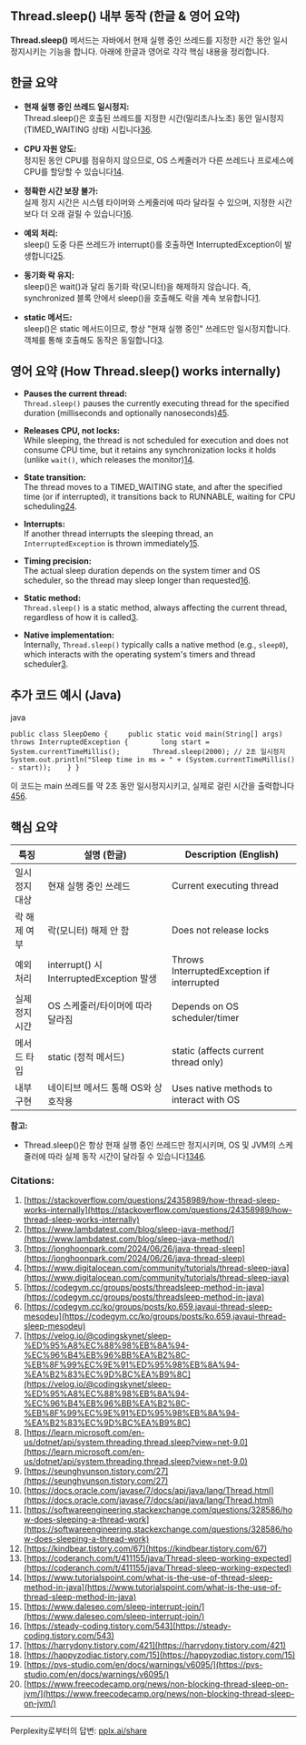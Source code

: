 ## Thread.sleep() 내부 동작 (한글 & 영어 요약)

**Thread.sleep()** 메서드는 자바에서 현재 실행 중인 쓰레드를 지정한 시간 동안 일시 정지시키는 기능을 합니다. 아래에 한글과 영어로 각각 핵심 내용을 정리합니다.

## **한글 요약**

- **현재 실행 중인 쓰레드 일시정지:**  
    Thread.sleep()은 호출된 쓰레드를 지정한 시간(밀리초/나노초) 동안 일시정지(TIMED_WAITING 상태) 시킵니다[3](https://jonghoonpark.com/2024/06/26/java-thread-sleep)[6](https://codegym.cc/ko/groups/posts/ko.659.javaui-thread-sleep-mesodeu).
    
- **CPU 자원 양도:**  
    정지된 동안 CPU를 점유하지 않으므로, OS 스케줄러가 다른 쓰레드나 프로세스에 CPU를 할당할 수 있습니다[1](https://stackoverflow.com/questions/24358989/how-thread-sleep-works-internally)[4](https://www.digitalocean.com/community/tutorials/thread-sleep-java).
    
- **정확한 시간 보장 불가:**  
    실제 정지 시간은 시스템 타이머와 스케줄러에 따라 달라질 수 있으며, 지정한 시간보다 더 오래 걸릴 수 있습니다[1](https://stackoverflow.com/questions/24358989/how-thread-sleep-works-internally)[6](https://codegym.cc/ko/groups/posts/ko.659.javaui-thread-sleep-mesodeu).
    
- **예외 처리:**  
    sleep() 도중 다른 쓰레드가 interrupt()를 호출하면 InterruptedException이 발생합니다[2](https://www.lambdatest.com/blog/sleep-java-method/)[5](https://codegym.cc/groups/posts/threadsleep-method-in-java).
    
- **동기화 락 유지:**  
    sleep()은 wait()과 달리 동기화 락(모니터)을 해제하지 않습니다. 즉, synchronized 블록 안에서 sleep()을 호출해도 락을 계속 보유합니다[1](https://stackoverflow.com/questions/24358989/how-thread-sleep-works-internally).
    
- **static 메서드:**  
    sleep()은 static 메서드이므로, 항상 "현재 실행 중인" 쓰레드만 일시정지합니다. 객체를 통해 호출해도 동작은 동일합니다[3](https://jonghoonpark.com/2024/06/26/java-thread-sleep).
    

## **영어 요약 (How Thread.sleep() works internally)**

- **Pauses the current thread:**  
    `Thread.sleep()` pauses the currently executing thread for the specified duration (milliseconds and optionally nanoseconds)[4](https://www.digitalocean.com/community/tutorials/thread-sleep-java)[5](https://codegym.cc/groups/posts/threadsleep-method-in-java).
    
- **Releases CPU, not locks:**  
    While sleeping, the thread is not scheduled for execution and does not consume CPU time, but it retains any synchronization locks it holds (unlike `wait()`, which releases the monitor)[1](https://stackoverflow.com/questions/24358989/how-thread-sleep-works-internally)[4](https://www.digitalocean.com/community/tutorials/thread-sleep-java).
    
- **State transition:**  
    The thread moves to a TIMED_WAITING state, and after the specified time (or if interrupted), it transitions back to RUNNABLE, waiting for CPU scheduling[2](https://www.lambdatest.com/blog/sleep-java-method/)[4](https://www.digitalocean.com/community/tutorials/thread-sleep-java).
    
- **Interrupts:**  
    If another thread interrupts the sleeping thread, an `InterruptedException` is thrown immediately[1](https://stackoverflow.com/questions/24358989/how-thread-sleep-works-internally)[5](https://codegym.cc/groups/posts/threadsleep-method-in-java).
    
- **Timing precision:**  
    The actual sleep duration depends on the system timer and OS scheduler, so the thread may sleep longer than requested[1](https://stackoverflow.com/questions/24358989/how-thread-sleep-works-internally)[6](https://codegym.cc/ko/groups/posts/ko.659.javaui-thread-sleep-mesodeu).
    
- **Static method:**  
    `Thread.sleep()` is a static method, always affecting the current thread, regardless of how it is called[3](https://jonghoonpark.com/2024/06/26/java-thread-sleep).
    
- **Native implementation:**  
    Internally, `Thread.sleep()` typically calls a native method (e.g., `sleep0`), which interacts with the operating system's timers and thread scheduler[3](https://jonghoonpark.com/2024/06/26/java-thread-sleep).
    

## **추가 코드 예시 (Java)**

java

`public class SleepDemo {     public static void main(String[] args) throws InterruptedException {        long start = System.currentTimeMillis();        Thread.sleep(2000); // 2초 일시정지        System.out.println("Sleep time in ms = " + (System.currentTimeMillis() - start));    } }`

이 코드는 main 쓰레드를 약 2초 동안 일시정지시키고, 실제로 걸린 시간을 출력합니다[4](https://www.digitalocean.com/community/tutorials/thread-sleep-java)[5](https://codegym.cc/groups/posts/threadsleep-method-in-java)[6](https://codegym.cc/ko/groups/posts/ko.659.javaui-thread-sleep-mesodeu).

## **핵심 요약**

|특징|설명 (한글)|Description (English)|
|---|---|---|
|일시정지 대상|현재 실행 중인 쓰레드|Current executing thread|
|락 해제 여부|락(모니터) 해제 안 함|Does not release locks|
|예외 처리|interrupt() 시 InterruptedException 발생|Throws InterruptedException if interrupted|
|실제 정지 시간|OS 스케줄러/타이머에 따라 달라짐|Depends on OS scheduler/timer|
|메서드 타입|static (정적 메서드)|static (affects current thread only)|
|내부 구현|네이티브 메서드 통해 OS와 상호작용|Uses native methods to interact with OS|

**참고:**

- Thread.sleep()은 항상 현재 실행 중인 쓰레드만 정지시키며, OS 및 JVM의 스케줄러에 따라 실제 동작 시간이 달라질 수 있습니다[1](https://stackoverflow.com/questions/24358989/how-thread-sleep-works-internally)[3](https://jonghoonpark.com/2024/06/26/java-thread-sleep)[4](https://www.digitalocean.com/community/tutorials/thread-sleep-java)[6](https://codegym.cc/ko/groups/posts/ko.659.javaui-thread-sleep-mesodeu).
    

### Citations:

1. [https://stackoverflow.com/questions/24358989/how-thread-sleep-works-internally](https://stackoverflow.com/questions/24358989/how-thread-sleep-works-internally)
2. [https://www.lambdatest.com/blog/sleep-java-method/](https://www.lambdatest.com/blog/sleep-java-method/)
3. [https://jonghoonpark.com/2024/06/26/java-thread-sleep](https://jonghoonpark.com/2024/06/26/java-thread-sleep)
4. [https://www.digitalocean.com/community/tutorials/thread-sleep-java](https://www.digitalocean.com/community/tutorials/thread-sleep-java)
5. [https://codegym.cc/groups/posts/threadsleep-method-in-java](https://codegym.cc/groups/posts/threadsleep-method-in-java)
6. [https://codegym.cc/ko/groups/posts/ko.659.javaui-thread-sleep-mesodeu](https://codegym.cc/ko/groups/posts/ko.659.javaui-thread-sleep-mesodeu)
7. [https://velog.io/@codingskynet/sleep-%ED%95%A8%EC%88%98%EB%8A%94-%EC%96%B4%EB%96%BB%EA%B2%8C-%EB%8F%99%EC%9E%91%ED%95%98%EB%8A%94-%EA%B2%83%EC%9D%BC%EA%B9%8C](https://velog.io/@codingskynet/sleep-%ED%95%A8%EC%88%98%EB%8A%94-%EC%96%B4%EB%96%BB%EA%B2%8C-%EB%8F%99%EC%9E%91%ED%95%98%EB%8A%94-%EA%B2%83%EC%9D%BC%EA%B9%8C)
8. [https://learn.microsoft.com/en-us/dotnet/api/system.threading.thread.sleep?view=net-9.0](https://learn.microsoft.com/en-us/dotnet/api/system.threading.thread.sleep?view=net-9.0)
9. [https://seunghyunson.tistory.com/27](https://seunghyunson.tistory.com/27)
10. [https://docs.oracle.com/javase/7/docs/api/java/lang/Thread.html](https://docs.oracle.com/javase/7/docs/api/java/lang/Thread.html)
11. [https://softwareengineering.stackexchange.com/questions/328586/how-does-sleeping-a-thread-work](https://softwareengineering.stackexchange.com/questions/328586/how-does-sleeping-a-thread-work)
12. [https://kindbear.tistory.com/67](https://kindbear.tistory.com/67)
13. [https://coderanch.com/t/411155/java/Thread-sleep-working-expected](https://coderanch.com/t/411155/java/Thread-sleep-working-expected)
14. [https://www.tutorialspoint.com/what-is-the-use-of-thread-sleep-method-in-java](https://www.tutorialspoint.com/what-is-the-use-of-thread-sleep-method-in-java)
15. [https://www.daleseo.com/sleep-interrupt-join/](https://www.daleseo.com/sleep-interrupt-join/)
16. [https://steady-coding.tistory.com/543](https://steady-coding.tistory.com/543)
17. [https://harrydony.tistory.com/421](https://harrydony.tistory.com/421)
18. [https://happyzodiac.tistory.com/15](https://happyzodiac.tistory.com/15)
19. [https://pvs-studio.com/en/docs/warnings/v6095/](https://pvs-studio.com/en/docs/warnings/v6095/)
20. [https://www.freecodecamp.org/news/non-blocking-thread-sleep-on-jvm/](https://www.freecodecamp.org/news/non-blocking-thread-sleep-on-jvm/)

---

Perplexity로부터의 답변: [pplx.ai/share](https://www.perplexity.ai/search/pplx.ai/share)